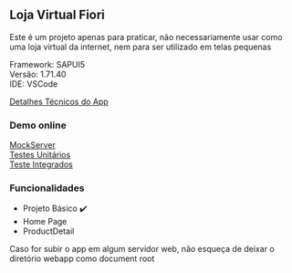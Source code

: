 ## Loja Virtual Fiori

Este é um projeto apenas para praticar, não necessariamente usar como uma loja virtual da internet, nem para ser utilizado em telas pequenas

Framework: SAPUI5  
Versão: 1.71.40  
IDE: VSCode  

[Detalhes Técnicos do App](app.md)

### Demo online
[MockServer](https://fiori-shop.herokuapp.com/test/mockServer.html)  
[Testes Unitários](https://fiori-shop.herokuapp.com/test/unit/unitTests.qunit.html)  
[Teste Integrados](https://fiori-shop.herokuapp.com/test/integration/opaTests.qunit.html)  

### Funcionalidades
- Projeto Básico :heavy_check_mark:
- Home Page
- ProductDetail

Caso for subir o app em algum servidor web, não esqueça de deixar o diretório webapp como document root